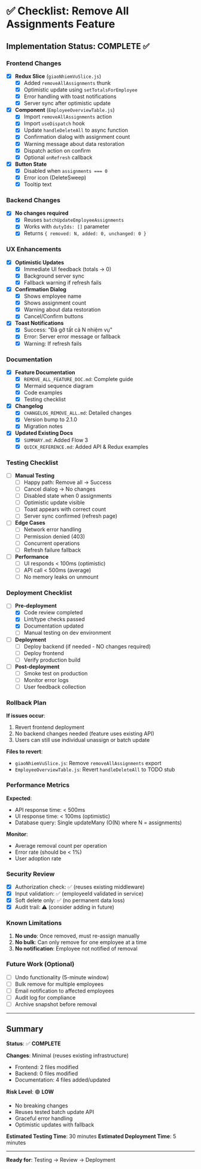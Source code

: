 # ✅ Checklist: Remove All Assignments Feature

## Implementation Status: COMPLETE ✅

### Frontend Changes

- [x] **Redux Slice** (`giaoNhiemVuSlice.js`)
  - [x] Added `removeAllAssignments` thunk
  - [x] Optimistic update using `setTotalsForEmployee`
  - [x] Error handling with toast notifications
  - [x] Server sync after optimistic update

- [x] **Component** (`EmployeeOverviewTable.js`)
  - [x] Import `removeAllAssignments` action
  - [x] Import `useDispatch` hook
  - [x] Update `handleDeleteAll` to async function
  - [x] Confirmation dialog with assignment count
  - [x] Warning message about data restoration
  - [x] Dispatch action on confirm
  - [x] Optional `onRefresh` callback

- [x] **Button State**
  - [x] Disabled when `assignments === 0`
  - [x] Error icon (DeleteSweep)
  - [x] Tooltip text

### Backend Changes

- [x] **No changes required**
  - [x] Reuses `batchUpdateEmployeeAssignments`
  - [x] Works with `dutyIds: []` parameter
  - [x] Returns `{ removed: N, added: 0, unchanged: 0 }`

### UX Enhancements

- [x] **Optimistic Updates**
  - [x] Immediate UI feedback (totals → 0)
  - [x] Background server sync
  - [x] Fallback warning if refresh fails

- [x] **Confirmation Dialog**
  - [x] Shows employee name
  - [x] Shows assignment count
  - [x] Warning about data restoration
  - [x] Cancel/Confirm buttons

- [x] **Toast Notifications**
  - [x] Success: "Đã gỡ tất cả N nhiệm vụ"
  - [x] Error: Server error message or fallback
  - [x] Warning: If refresh fails

### Documentation

- [x] **Feature Documentation**
  - [x] `REMOVE_ALL_FEATURE_DOC.md`: Complete guide
  - [x] Mermaid sequence diagram
  - [x] Code examples
  - [x] Testing checklist

- [x] **Changelog**
  - [x] `CHANGELOG_REMOVE_ALL.md`: Detailed changes
  - [x] Version bump to 2.1.0
  - [x] Migration notes

- [x] **Updated Existing Docs**
  - [x] `SUMMARY.md`: Added Flow 3
  - [x] `QUICK_REFERENCE.md`: Added API & Redux examples

### Testing Checklist

- [ ] **Manual Testing**
  - [ ] Happy path: Remove all → Success
  - [ ] Cancel dialog → No changes
  - [ ] Disabled state when 0 assignments
  - [ ] Optimistic update visible
  - [ ] Toast appears with correct count
  - [ ] Server sync confirmed (refresh page)

- [ ] **Edge Cases**
  - [ ] Network error handling
  - [ ] Permission denied (403)
  - [ ] Concurrent operations
  - [ ] Refresh failure fallback

- [ ] **Performance**
  - [ ] UI responds < 100ms (optimistic)
  - [ ] API call < 500ms (average)
  - [ ] No memory leaks on unmount

### Deployment Checklist

- [ ] **Pre-deployment**
  - [x] Code review completed
  - [x] Lint/type checks passed
  - [x] Documentation updated
  - [ ] Manual testing on dev environment

- [ ] **Deployment**
  - [ ] Deploy backend (if needed - NO changes required)
  - [ ] Deploy frontend
  - [ ] Verify production build

- [ ] **Post-deployment**
  - [ ] Smoke test on production
  - [ ] Monitor error logs
  - [ ] User feedback collection

### Rollback Plan

**If issues occur**:
1. Revert frontend deployment
2. No backend changes needed (feature uses existing API)
3. Users can still use individual unassign or batch update

**Files to revert**:
- `giaoNhiemVuSlice.js`: Remove `removeAllAssignments` export
- `EmployeeOverviewTable.js`: Revert `handleDeleteAll` to TODO stub

### Performance Metrics

**Expected**:
- API response time: < 500ms
- UI response time: < 100ms (optimistic)
- Database query: Single updateMany (O(N) where N = assignments)

**Monitor**:
- Average removal count per operation
- Error rate (should be < 1%)
- User adoption rate

### Security Review

- [x] Authorization check: ✅ (reuses existing middleware)
- [x] Input validation: ✅ (employeeId validated in service)
- [x] Soft delete only: ✅ (no permanent data loss)
- [x] Audit trail: ⚠️ (consider adding in future)

### Known Limitations

1. **No undo**: Once removed, must re-assign manually
2. **No bulk**: Can only remove for one employee at a time
3. **No notification**: Employee not notified of removal

### Future Work (Optional)

- [ ] Undo functionality (5-minute window)
- [ ] Bulk remove for multiple employees
- [ ] Email notification to affected employees
- [ ] Audit log for compliance
- [ ] Archive snapshot before removal

---

## Summary

**Status**: ✅ **COMPLETE**

**Changes**: Minimal (reuses existing infrastructure)
- Frontend: 2 files modified
- Backend: 0 files modified
- Documentation: 4 files added/updated

**Risk Level**: 🟢 **LOW**
- No breaking changes
- Reuses tested batch update API
- Graceful error handling
- Optimistic updates with fallback

**Estimated Testing Time**: 30 minutes
**Estimated Deployment Time**: 5 minutes

---

**Ready for**: Testing → Review → Deployment
